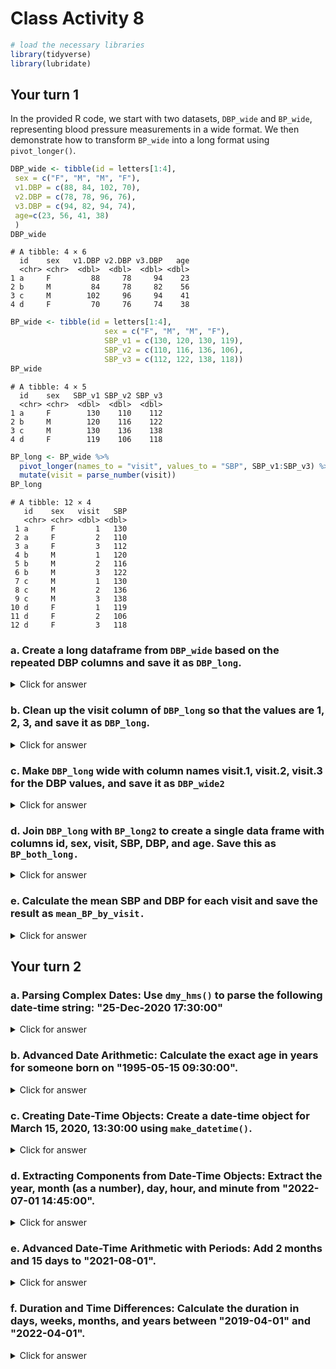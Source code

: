 # Class Activity 8


```r
# load the necessary libraries
library(tidyverse)
library(lubridate)
```

## Your turn 1

In the provided R code, we start with two datasets, `DBP_wide` and `BP_wide`, representing blood pressure measurements in a wide format. We then demonstrate how to transform `BP_wide` into a long format using `pivot_longer()`.


```r
DBP_wide <- tibble(id = letters[1:4],
 sex = c("F", "M", "M", "F"),
 v1.DBP = c(88, 84, 102, 70),
 v2.DBP = c(78, 78, 96, 76),
 v3.DBP = c(94, 82, 94, 74),
 age=c(23, 56, 41, 38)
 )
DBP_wide
```

```
# A tibble: 4 × 6
  id    sex   v1.DBP v2.DBP v3.DBP   age
  <chr> <chr>  <dbl>  <dbl>  <dbl> <dbl>
1 a     F         88     78     94    23
2 b     M         84     78     82    56
3 c     M        102     96     94    41
4 d     F         70     76     74    38
```



```r
BP_wide <- tibble(id = letters[1:4],
                     sex = c("F", "M", "M", "F"),
                     SBP_v1 = c(130, 120, 130, 119),
                     SBP_v2 = c(110, 116, 136, 106),
                     SBP_v3 = c(112, 122, 138, 118))
BP_wide
```

```
# A tibble: 4 × 5
  id    sex   SBP_v1 SBP_v2 SBP_v3
  <chr> <chr>  <dbl>  <dbl>  <dbl>
1 a     F        130    110    112
2 b     M        120    116    122
3 c     M        130    136    138
4 d     F        119    106    118
```



```r
BP_long <- BP_wide %>% 
  pivot_longer(names_to = "visit", values_to = "SBP", SBP_v1:SBP_v3) %>% 
  mutate(visit = parse_number(visit))
BP_long
```

```
# A tibble: 12 × 4
   id    sex   visit   SBP
   <chr> <chr> <dbl> <dbl>
 1 a     F         1   130
 2 a     F         2   110
 3 a     F         3   112
 4 b     M         1   120
 5 b     M         2   116
 6 b     M         3   122
 7 c     M         1   130
 8 c     M         2   136
 9 c     M         3   138
10 d     F         1   119
11 d     F         2   106
12 d     F         3   118
```


### a. Create a long dataframe from `DBP_wide` based on the repeated DBP columns and save it as `DBP_long`.


<details>
<summary class="answer">Click for answer</summary>
*Answer:*


```r
DBP_long <- DBP_wide %>%
  pivot_longer(names_to = "visit",
               values_to = "DBP",
               cols = v1.DBP:v3.DBP)
DBP_long
```

```
# A tibble: 12 × 5
   id    sex     age visit    DBP
   <chr> <chr> <dbl> <chr>  <dbl>
 1 a     F        23 v1.DBP    88
 2 a     F        23 v2.DBP    78
 3 a     F        23 v3.DBP    94
 4 b     M        56 v1.DBP    84
 5 b     M        56 v2.DBP    78
 6 b     M        56 v3.DBP    82
 7 c     M        41 v1.DBP   102
 8 c     M        41 v2.DBP    96
 9 c     M        41 v3.DBP    94
10 d     F        38 v1.DBP    70
11 d     F        38 v2.DBP    76
12 d     F        38 v3.DBP    74
```

</details>

### b. Clean up the visit column of `DBP_long` so that the values are 1, 2, 3, and save it as `DBP_long`.


<details>
<summary class="answer">Click for answer</summary>
*Answer:*


```r
DBP_long <- DBP_long %>%
  mutate(visit = parse_number(visit))
DBP_long
```

```
# A tibble: 12 × 5
   id    sex     age visit   DBP
   <chr> <chr> <dbl> <dbl> <dbl>
 1 a     F        23     1    88
 2 a     F        23     2    78
 3 a     F        23     3    94
 4 b     M        56     1    84
 5 b     M        56     2    78
 6 b     M        56     3    82
 7 c     M        41     1   102
 8 c     M        41     2    96
 9 c     M        41     3    94
10 d     F        38     1    70
11 d     F        38     2    76
12 d     F        38     3    74
```

</details>

### c. Make `DBP_long` wide with column names visit.1, visit.2, visit.3 for the DBP values, and save it as `DBP_wide2`


<details>
<summary class="answer">Click for answer</summary>
*Answer:*

```r
DBP_wide2 <- DBP_long %>% 
  pivot_wider(names_from = "visit",
              values_from = "DBP",
              names_prefix = "visit.")
DBP_wide2
```

```
# A tibble: 4 × 6
  id    sex     age visit.1 visit.2 visit.3
  <chr> <chr> <dbl>   <dbl>   <dbl>   <dbl>
1 a     F        23      88      78      94
2 b     M        56      84      78      82
3 c     M        41     102      96      94
4 d     F        38      70      76      74
```

</details>

### d. Join `DBP_long` with `BP_long2` to create a single data frame with columns id, sex, visit, SBP, DBP, and age. Save this as `BP_both_long.`


<details>
<summary class="answer">Click for answer</summary>
*Answer:*

```r
BP_both_long <- left_join(BP_long, DBP_long, by = c("id", "sex", "visit"))
BP_both_long
```

```
# A tibble: 12 × 6
   id    sex   visit   SBP   age   DBP
   <chr> <chr> <dbl> <dbl> <dbl> <dbl>
 1 a     F         1   130    23    88
 2 a     F         2   110    23    78
 3 a     F         3   112    23    94
 4 b     M         1   120    56    84
 5 b     M         2   116    56    78
 6 b     M         3   122    56    82
 7 c     M         1   130    41   102
 8 c     M         2   136    41    96
 9 c     M         3   138    41    94
10 d     F         1   119    38    70
11 d     F         2   106    38    76
12 d     F         3   118    38    74
```

</details>

### e. Calculate the mean SBP and DBP for each visit and save the result as `mean_BP_by_visit.`

<details>
<summary class="answer">Click for answer</summary>
*Answer:*

```r
mean_BP_by_visit <- BP_both_long %>%
  group_by(visit) %>%
  summarize(mean_SBP = mean(SBP),
            mean_DBP = mean(DBP))
mean_BP_by_visit
```

```
# A tibble: 3 × 3
  visit mean_SBP mean_DBP
  <dbl>    <dbl>    <dbl>
1     1     125.       86
2     2     117        82
3     3     122.       86
```

</details>

## Your turn 2


### a. Parsing Complex Dates: Use `dmy_hms()` to parse the following date-time string: "25-Dec-2020 17:30:00"


<details>
<summary class="answer">Click for answer</summary>
*Answer:*

```r
parsed_date <- dmy_hms("25-Dec-2020 17:30:00")
parsed_date
```

```
[1] "2020-12-25 17:30:00 UTC"
```

</details>


### b. Advanced Date Arithmetic: Calculate the exact age in years for someone born on "1995-05-15 09:30:00".

<details>
<summary class="answer">Click for answer</summary>
*Answer:*


```r
dob <- ymd_hms("1995-05-15 09:30:00")
exact_age <- as.duration(interval(dob, now())) / dyears(1)
exact_age
```

```
[1] 28.69406
```

</details>


### c. Creating Date-Time Objects: Create a date-time object for March 15, 2020, 13:30:00 using `make_datetime()`.

<details>
<summary class="answer">Click for answer</summary>
*Answer:*

```r
new_date_time <- make_datetime(2020, 3, 15, 13, 30, 0)
new_date_time
```

```
[1] "2020-03-15 13:30:00 UTC"
```

</details>

### d. Extracting Components from Date-Time Objects: Extract the year, month (as a number), day, hour, and minute from "2022-07-01 14:45:00".

<details>
<summary class="answer">Click for answer</summary>
*Answer:*

```r
example_date_time <- ymd_hms("2022-07-01 14:45:00")
extracted_components <- tibble(
  year = year(example_date_time),
  month = month(example_date_time),
  day = day(example_date_time),
  hour = hour(example_date_time),
  minute = minute(example_date_time)
)
extracted_components
```

```
# A tibble: 1 × 5
   year month   day  hour minute
  <dbl> <dbl> <int> <int>  <int>
1  2022     7     1    14     45
```

</details>


### e. Advanced Date-Time Arithmetic with Periods: Add 2 months and 15 days to "2021-08-01".

<details>
<summary class="answer">Click for answer</summary>
*Answer:*

```r
initial_date <- ymd("2021-08-01")
new_date <- initial_date + months(2) + days(15)
new_date
```

```
[1] "2021-10-16"
```

</details>

### f. Duration and Time Differences: Calculate the duration in days, weeks, months, and years between "2019-04-01" and "2022-04-01".

<details>
<summary class="answer">Click for answer</summary>
*Answer:*

```r
start_date <- ymd("2019-04-01")
end_date <- ymd("2022-04-01")
time_diff <- end_date - start_date
duration_days <- as.duration(time_diff)
duration_weeks <- duration_days / dweeks(1)
duration_months <- duration_days / dmonths(1)
duration_years <- duration_days / dyears(1)

duration_results <- tibble(
  days = duration_days,
  weeks = duration_weeks,
  months = duration_months,
  years = duration_years
)
duration_results
```

```
# A tibble: 1 × 4
  days                 weeks months years
  <Duration>           <dbl>  <dbl> <dbl>
1 94694400s (~3 years)  157.   36.0  3.00
```

</details>

